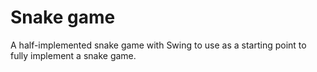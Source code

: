 # Snake game #

A half-implemented snake game with Swing to use as a starting point to fully implement a snake game.